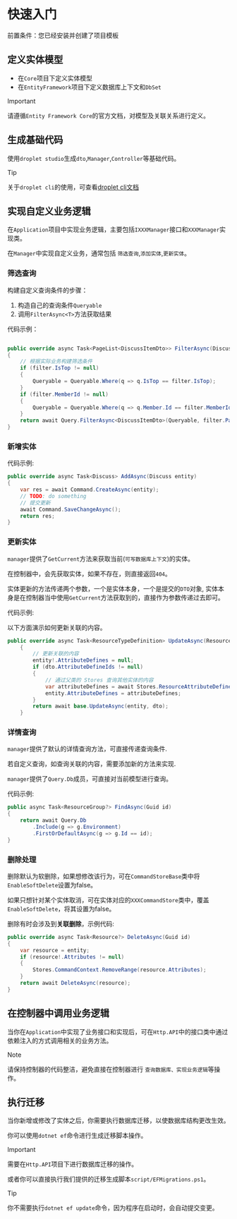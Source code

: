 # 快速入门

前置条件：您已经安装并创建了项目模板

## 定义实体模型

- 在`Core`项目下定义实体模型
- 在`EntityFramework`项目下定义数据库上下文和`DbSet`

> [!IMPORTANT]
> 请遵循`Entity Framework Core`的官方文档，对模型及关联关系进行定义。

## 生成基础代码

使用`droplet studio`生成`dto`,`Manager`,`Controller`等基础代码。

> [!TIP]
> 关于`droplet cli`的使用，可查看[droplet cli文档](https://docs.dusi.dev/zh/droplet/%E6%A6%82%E8%BF%B0.html)

## 实现自定义业务逻辑

在`Application`项目中实现业务逻辑，主要包括`IXXXManager`接口和`XXXManager`实现类。

在`Manager`中实现自定义业务，通常包括 `筛选查询`,`添加实体`,`更新实体`。

### 筛选查询

构建自定义查询条件的步骤：

1. 构造自己的查询条件`Queryable`
2. 调用`FilterAsync<T>`方法获取结果

代码示例：

```csharp

public override async Task<PageList<DiscussItemDto>> FilterAsync(DiscussFilterDto filter)
{
    // 根据实际业务构建筛选条件
    if (filter.IsTop != null)
    {
        Queryable = Queryable.Where(q => q.IsTop == filter.IsTop);
    }
    if (filter.MemberId != null)
    {
        Queryable = Queryable.Where(q => q.Member.Id == filter.MemberId);
    }
    return await Query.FilterAsync<DiscussItemDto>(Queryable, filter.PageIndex, filter.PageSize);
}
```

### 新增实体

代码示例:

```csharp
public override async Task<Discuss> AddAsync(Discuss entity)
{
    var res = await Command.CreateAsync(entity);
    // TODO: do something
    // 提交更新
    await Command.SaveChangeAsync();
    return res;
}
```

### 更新实体

`manager`提供了`GetCurrent`方法来获取当前(`可写数据库上下文`)的实体。

在控制器中，会先获取实体，如果不存在，则直接返回`404`。

实体更新的方法传递两个参数，一个是实体本身，一个是提交的`DTO`对象,
实体本身是在控制器当中使用`GetCurrent`方法获取到的，直接作为参数传递过去即可。

代码示例:

以下方面演示如何更新关联的内容。

```csharp
public override async Task<ResourceTypeDefinition> UpdateAsync(ResourceTypeDefinition entity, ResourceTypeDefinitionUpdateDto dto)
    {
        // 更新关联的内容
        entity!.AttributeDefines = null;
        if (dto.AttributeDefineIds != null)
        {
            // 通过父类的 Stores 查询其他实体的内容
            var attributeDefines = await Stores.ResourceAttributeDefineCommand.Db.Where(a => dto.AttributeDefineIds.Contains(a.Id)).ToListAsync();
            entity.AttributeDefines = attributeDefines;
        }
        return await base.UpdateAsync(entity, dto);
    }
```

### 详情查询

`manager`提供了默认的详情查询方法，可直接传递查询条件.

若自定义查询，如查询关联的内容，需要添加新的方法来实现.

`manager`提供了`Query.Db`成员，可直接对当前模型进行查询。

代码示例:

```csharp
public async Task<ResourceGroup?> FindAsync(Guid id)
{
    return await Query.Db
        .Include(g => g.Environment)
        .FirstOrDefaultAsync(g => g.Id == id);
}
```

### 删除处理

删除默认为软删除，如果想修改该行为，可在`CommandStoreBase`类中将`EnableSoftDelete`设置为false。

如果只想针对某个实体取消，可在实体对应的`XXXCommandStore`类中，覆盖`EnableSoftDelete`，将其设置为false。

删除有时会涉及到**关联删除**，示例代码:

```csharp
public override async Task<Resource?> DeleteAsync(Guid id)
{
    var resource = entity;
    if (resource!.Attributes != null)
    {
        Stores.CommandContext.RemoveRange(resource.Attributes);
    }
    return await DeleteAsync(resource);
}

```

## 在控制器中调用业务逻辑

当你在`Application`中实现了业务接口和实现后，可在`Http.API`中的接口类中通过依赖注入的方式调用相关的业务方法。

> [!NOTE]
> 请保持控制器的代码整洁，避免直接在控制器进行 `查询数据库、实现业务逻辑`等操作。

## 执行迁移

当你新增或修改了实体之后，你需要执行数据库迁移，以使数据库结构更改生效。

你可以使用`dotnet ef`命令进行生成迁移脚本操作。

> [!IMPORTANT]
> 需要在`Http.API`项目下进行数据库迁移的操作。

或者你可以直接执行我们提供的迁移生成脚本`script/EFMigrations.ps1`。

> [!TIP]
> 你不需要执行`dotnet ef update`命令，因为程序在启动时，会自动提交变更。
